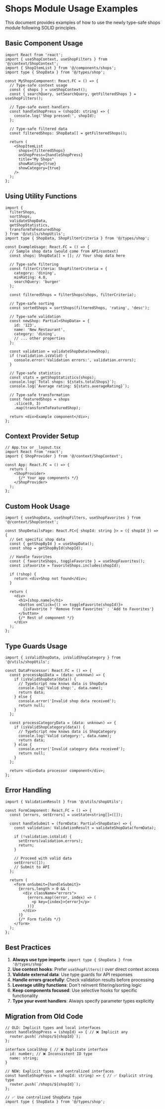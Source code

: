 # Shops Module Usage Examples

This document provides examples of how to use the newly type-safe shops module following SOLID principles.

## Basic Component Usage

```tsx
import React from 'react';
import { useShopContext, useShopFilters } from '@/context/ShopContext';
import { ShopItemList } from '@/components/shops';
import type { ShopData } from '@/types/shop';

const MyShopsComponent: React.FC = () => {
  // Type-safe context usage
  const { shops } = useShopContext();
  const { searchQuery, setSearchQuery, getFilteredShops } = useShopFilters();
  
  // Type-safe event handlers
  const handleShopPress = (shopId: string) => {
    console.log('Shop pressed:', shopId);
  };
  
  // Type-safe filtered data
  const filteredShops: ShopData[] = getFilteredShops();
  
  return (
    <ShopItemList
      shops={filteredShops}
      onShopPress={handleShopPress}
      title="My Shops"
      showRating={true}
      showCategory={true}
    />
  );
};
```

## Using Utility Functions

```tsx
import { 
  filterShops, 
  sortShops, 
  validateShopData,
  getShopStatistics,
  transformToFeaturedShop 
} from '@/utils/shopUtils';
import type { ShopData, ShopFilterCriteria } from '@/types/shop';

const ExampleUsage: React.FC = () => {
  // Sample shop data (would come from API/context)
  const shops: ShopData[] = []; // Your shop data here
  
  // Type-safe filtering
  const filterCriteria: ShopFilterCriteria = {
    category: 'dining',
    minRating: 4.0,
    searchQuery: 'burger'
  };
  
  const filteredShops = filterShops(shops, filterCriteria);
  
  // Type-safe sorting
  const sortedShops = sortShops(filteredShops, 'rating', 'desc');
  
  // Type-safe validation
  const newShop: Partial<ShopData> = {
    id: '123',
    name: 'New Restaurant',
    category: 'dining',
    // ... other properties
  };
  
  const validation = validateShopData(newShop);
  if (!validation.isValid) {
    console.error('Validation errors:', validation.errors);
  }
  
  // Type-safe statistics
  const stats = getShopStatistics(shops);
  console.log(`Total shops: ${stats.totalShops}`);
  console.log(`Average rating: ${stats.averageRating}`);
  
  // Type-safe transformation
  const featuredShops = shops
    .slice(0, 3)
    .map(transformToFeaturedShop);
  
  return <div>Example component</div>;
};
```

## Context Provider Setup

```tsx
// App.tsx or _layout.tsx
import React from 'react';
import { ShopProvider } from '@/context/ShopContext';

const App: React.FC = () => {
  return (
    <ShopProvider>
      {/* Your app components */}
    </ShopProvider>
  );
};
```

## Custom Hook Usage

```tsx
import { useShopData, useShopFilters, useShopFavorites } from '@/context/ShopContext';

const ShopDetailsPage: React.FC<{ shopId: string }> = ({ shopId }) => {
  // Get specific shop data
  const { getShopById } = useShopData();
  const shop = getShopById(shopId);
  
  // Handle favorites
  const { favoriteShops, toggleFavorite } = useShopFavorites();
  const isFavorite = favoriteShops.includes(shopId);
  
  if (!shop) {
    return <div>Shop not found</div>;
  }
  
  return (
    <div>
      <h1>{shop.name}</h1>
      <button onClick={() => toggleFavorite(shopId)}>
        {isFavorite ? 'Remove from Favorites' : 'Add to Favorites'}
      </button>
      {/* Rest of component */}
    </div>
  );
};
```

## Type Guards Usage

```tsx
import { isValidShopData, isValidShopCategory } from '@/utils/shopUtils';

const DataProcessor: React.FC = () => {
  const processApiData = (data: unknown) => {
    if (isValidShopData(data)) {
      // TypeScript now knows data is ShopData
      console.log('Valid shop:', data.name);
      return data;
    } else {
      console.error('Invalid shop data received');
      return null;
    }
  };
  
  const processCategoryData = (data: unknown) => {
    if (isValidShopCategory(data)) {
      // TypeScript now knows data is ShopCategory
      console.log('Valid category:', data.name);
      return data;
    } else {
      console.error('Invalid category data received');
      return null;
    }
  };
  
  return <div>Data processor component</div>;
};
```

## Error Handling

```tsx
import { ValidationResult } from '@/utils/shopUtils';

const FormComponent: React.FC = () => {
  const [errors, setErrors] = useState<string[]>([]);
  
  const handleSubmit = (formData: Partial<ShopData>) => {
    const validation: ValidationResult = validateShopData(formData);
    
    if (!validation.isValid) {
      setErrors(validation.errors);
      return;
    }
    
    // Proceed with valid data
    setErrors([]);
    // Submit to API
  };
  
  return (
    <form onSubmit={handleSubmit}>
      {errors.length > 0 && (
        <div className="errors">
          {errors.map((error, index) => (
            <p key={index}>{error}</p>
          ))}
        </div>
      )}
      {/* Form fields */}
    </form>
  );
};
```

## Best Practices

1. **Always use type imports**: `import type { ShopData } from '@/types/shop'`
2. **Use context hooks**: Prefer `useShopFilters()` over direct context access
3. **Validate external data**: Use type guards for API responses
4. **Handle errors gracefully**: Check validation results before processing
5. **Leverage utility functions**: Don't reinvent filtering/sorting logic
6. **Keep components focused**: Use selective hooks for specific functionality
7. **Type your event handlers**: Always specify parameter types explicitly

## Migration from Old Code

```tsx
// OLD: Implicit types and local interfaces
const handleShopPress = (shopId) => { // ❌ Implicit any
  router.push(`/shops/${shopId}`);
};

interface LocalShop { // ❌ Duplicate interface
  id: number; // ❌ Inconsistent ID type
  name: string;
}

// NEW: Explicit types and centralized interfaces
const handleShopPress = (shopId: string) => { // ✅ Explicit string type
  router.push(`/shops/${shopId}`);
};

// ✅ Use centralized ShopData type
import type { ShopData } from '@/types/shop';
```
